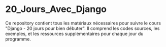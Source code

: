 # 20_Jours_Avec_Django
Ce repository contient tous les matériaux nécessaires pour suivre le cours "Django - 20 jours pour bien débuter". Il comprend les codes sources, les exemples, et les ressources supplémentaires pour chaque jour du programme.
